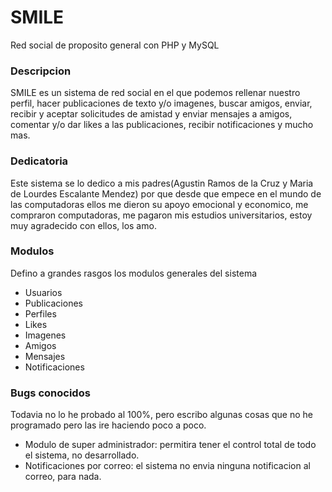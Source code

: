 # SMILE
Red social de proposito general con PHP y MySQL

### Descripcion
SMILE es un sistema de red social en el que podemos rellenar nuestro perfil, hacer publicaciones de texto y/o imagenes, buscar amigos, enviar, recibir y aceptar solicitudes de amistad y enviar mensajes a amigos, comentar y/o dar likes a las publicaciones, recibir notificaciones y mucho mas.

### Dedicatoria
Este sistema se lo dedico a mis padres(Agustin Ramos de la Cruz y Maria de Lourdes Escalante Mendez) por que desde que empece en el mundo de las computadoras ellos me dieron su apoyo emocional y economico, me compraron computadoras, me pagaron mis estudios universitarios, estoy muy agradecido con ellos, los amo.

### Modulos
Defino a grandes rasgos los modulos generales del sistema

- Usuarios
- Publicaciones
- Perfiles
- Likes
- Imagenes
- Amigos
- Mensajes
- Notificaciones

### Bugs conocidos
Todavia no lo he probado al 100%, pero escribo algunas cosas que no he programado pero las ire haciendo poco a poco.

- Modulo de super administrador: permitira tener el control total de todo el sistema, no desarrollado.
- Notificaciones por correo: el sistema no envia ninguna notificacion al correo, para nada.
